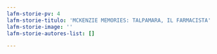 ```yaml
---
lafm-storie-pv: 4
lafm-storie-titulo: 'MCKENZIE MEMORIES: TALPAMARA, IL FARMACISTA'
lafm-storie-image: ''
lafm-storie-autores-list: []

---
```


